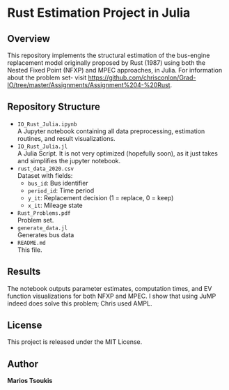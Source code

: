 # Rust Estimation Project in Julia

## Overview

This repository implements the structural estimation of the bus-engine replacement model originally proposed by Rust (1987) using both the Nested Fixed Point (NFXP) and MPEC approaches, in Julia. For information about the problem set- visit https://github.com/chrisconlon/Grad-IO/tree/master/Assignments/Assignment%204-%20Rust.

## Repository Structure

- `IO_Rust_Julia.ipynb`  
  A Jupyter notebook containing all data preprocessing, estimation routines, and result visualizations.
- `IO_Rust_Julia.jl`  
  A Julia Script. It is not very optimized (hopefully soon), as it just takes and simplifies the jupyter notebook. 
- `rust_data_2020.csv`  
  Dataset with fields:
  - `bus_id`: Bus identifier  
  - `period_id`: Time period  
  - `y_it`: Replacement decision (1 = replace, 0 = keep)  
  - `x_it`: Mileage state  
- `Rust_Problems.pdf`  
  Problem set.
- `generate_data.jl`  
  Generates bus data
- `README.md`  
  This file.

## Results

The notebook outputs parameter estimates, computation times, and EV function visualizations for both NFXP and MPEC. I show that using JuMP indeed does solve this problem; Chris used AMPL. 

## License

This project is released under the MIT License.

## Author

**Marios Tsoukis**


